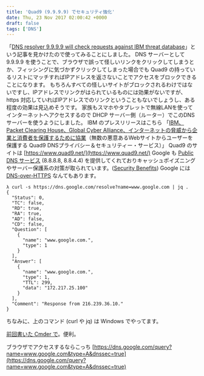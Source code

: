 ```yaml
---
title: 'Quad9 (9.9.9.9) でセキュリティ強化'
date: Thu, 23 Nov 2017 02:00:42 +0000
draft: false
tags: ['DNS']
---
```


「[DNS resolver 9.9.9.9 will check requests against IBM threat database](https://www.theregister.co.uk/2017/11/20/quad9_secure_private_dns_resolver/)」という記事を見かけたので使ってみることにしました。 DNS サーバーとして 9.9.9.9 を使うことで、ブラウザで誤って怪しいリンクをクリックしてしまうとか、フィッシングに気づかずクリックしてしまった場合でも Quad9 の持っているリストにマッチすればIPアドレスを返さないことでアクセスをブロックできることになります。 もちろんすべての怪しいサイトがブロックされるわけではないですし、IPアドレスでリンクがはられているものには効果がないですが、https 対応していればIPアドレスでのリンクということもないでしょうし、ある程度の効果は見込めそうです。 家族もスマホやタブレットで無線LANを使ってインターネットへアクセスするので DHCP サーバー側（ルーター）でこのDNSサーバーを使うようにしました。 IBM のプレスリリースはこちら 「[IBM、Packet Clearing House、Global Cyber Alliance、インターネットの脅威から企業と消費者を保護するために協業](http://www-03.ibm.com/press/jp/ja/pressrelease/53396.wss)（無数の悪意あるWebサイトからユーザーを保護する Quad9 DNSプライバシー＆セキュリティー・サービス）」 Quad9 のサイトは [https://www.quad9.net/](https://www.quad9.net/) Google も [Public DNS サービス](https://developers.google.com/speed/public-dns/) (8.8.8.8, 8.8.4.4) を提供してくれておりキャッシュポイズニングやサーバー保護系の対策が取られています。([Security Benefits](https://developers.google.com/speed/public-dns/docs/security)) Google には [DNS-over-HTTPS](https://developers.google.com/speed/public-dns/docs/dns-over-https) なんてもあります。

```
λ curl -s https://dns.google.com/resolve?name=www.google.com | jq .
{
  "Status": 0,
  "TC": false,
  "RD": true,
  "RA": true,
  "AD": false,
  "CD": false,
  "Question": [
    {
      "name": "www.google.com.",
      "type": 1
    }
  ],
  "Answer": [
    {
      "name": "www.google.com.",
      "type": 1,
      "TTL": 299,
      "data": "172.217.25.100"
    }
  ],
  "Comment": "Response from 216.239.36.10."
}
```

ちなみに、上のコマンド (curl や jq) は Windows でやってます。

[前回書いた Cmder で](/2017/11/using-cmder/)。便利。

ブラウザでアクセスするならこっち [https://dns.google.com/query?name=www.google.com&type=A&dnssec=true](https://dns.google.com/query?name=www.google.com&type=A&dnssec=true)
